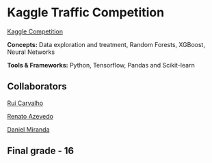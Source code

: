 # Kaggle Traffic Competition

[Kaggle Competition](https://www.kaggle.com/competitions/tpsbsdaa2122)

**Concepts:** Data exploration and treatment, Random Forests, XGBoost, Neural Networks

**Tools & Frameworks:** Python, Tensorflow, Pandas and Scikit-learn

## Collaborators

[Rui Carvalho](https://github.com/RuiC10)

[Renato Azevedo](https://github.com/Renato2000)

[Daniel Miranda](https://github.com/RhEzZuS)

## Final grade - 16
